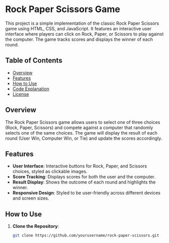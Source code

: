 # Rock Paper Scissors Game

This project is a simple implementation of the classic Rock Paper Scissors game using HTML, CSS, and JavaScript. It features an interactive user interface where players can click on Rock, Paper, or Scissors to play against the computer. The game tracks scores and displays the winner of each round.

## Table of Contents

- [Overview](#overview)
- [Features](#features)
- [How to Use](#how-to-use)
- [Code Explanation](#code-explanation)
- [License](#license)

## Overview

The Rock Paper Scissors game allows users to select one of three choices (Rock, Paper, Scissors) and compete against a computer that randomly selects one of the same choices. The game will display the result of each round (User Win, Computer Win, or Tie) and update the scores accordingly.

## Features

- **User Interface**: Interactive buttons for Rock, Paper, and Scissors choices, styled as clickable images.
- **Score Tracking**: Displays scores for both the user and the computer.
- **Result Display**: Shows the outcome of each round and highlights the winner.
- **Responsive Design**: Styled to be user-friendly across different devices and screen sizes.

## How to Use

1. **Clone the Repository**:
   ```bash
   git clone https://github.com/yourusername/rock-paper-scissors.git
